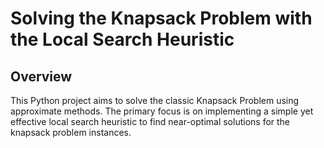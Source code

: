 # Solving the Knapsack Problem with the Local Search Heuristic

## Overview
This Python project aims to solve the classic Knapsack Problem using approximate methods. The primary focus is on implementing a simple yet effective local search heuristic to find near-optimal solutions for the knapsack problem instances.

